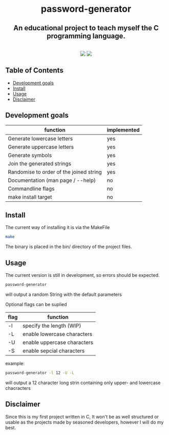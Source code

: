 <h1 align="center">
  password-generator
</h1>
<h2 align="center">
  An educational project to teach myself the C programming language.
</h2>
<p align=center>
  <br>
  <img src="https://img.shields.io/badge/os-linux-brightgreen">
  <img src="https://img.shields.io/badge/os-mac-brightgreen">
</p>

## Table of Contents

- [Development goals](#Development-goals)
- [Install](#Install)
- [Usage](#Usage)
- [Disclaimer](#Disclaimer)


## Development goals

|               function                  | implemented |
| --------------------------------------- | ----------- |
| Generate lowercase letters              |     yes     |
| Generate uppercase letters              |     yes     |
| Generate symbols                        |     yes     |
| Join the generated strings              |     yes     |
| Randomise to order of the joined string |     yes     |
| Documentation (man page / --help)       |      no     |
| Commandline flags                       |      no     |
| make install target                     |      no     |


## Install
 
The current way of installing it is via the MakeFile

```sh
make
```

The binary is placed in the bin/ directory of the project files.


## Usage
 
The current version is still in development, so errors should be expected.

```sh
password-generator
```

will output a random String with the default parameters


Optional flags can be suplied

|  flag  |           function           |
| ------ | -----------------------------|
|   -l   |  specify the length (WIP)    |
|   -L   |  enable lowercase characters |
|   -U   |  enable uppercase characters |
|   -S   |  enable sepcial characters   |

example:

```sh
password-generator -l 12 -U -L
```

will output a 12 character long strin containing only upper- and lowercase chacracters


## Disclaimer

Since this is my first project written in C,
It won't be as well structured or usable as the projects made by seasoned developers,
however I will do my best.
